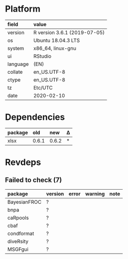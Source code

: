 # Platform

|field    |value                        |
|:--------|:----------------------------|
|version  |R version 3.6.1 (2019-07-05) |
|os       |Ubuntu 18.04.3 LTS           |
|system   |x86_64, linux-gnu            |
|ui       |RStudio                      |
|language |(EN)                         |
|collate  |en_US.UTF-8                  |
|ctype    |en_US.UTF-8                  |
|tz       |Etc/UTC                      |
|date     |2020-02-10                   |

# Dependencies

|package |old   |new   |Δ  |
|:-------|:-----|:-----|:--|
|xlsx    |0.6.1 |0.6.2 |*  |

# Revdeps

## Failed to check (7)

|package      |version |error |warning |note |
|:------------|:-------|:-----|:-------|:----|
|BayesianFROC |?       |      |        |     |
|bnpa         |?       |      |        |     |
|caRpools     |?       |      |        |     |
|cbaf         |?       |      |        |     |
|condformat   |?       |      |        |     |
|diveRsity    |?       |      |        |     |
|MSGFgui      |?       |      |        |     |

